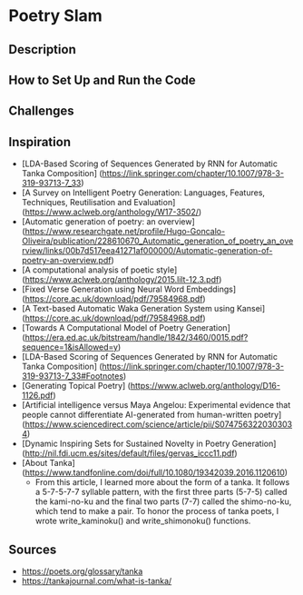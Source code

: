 # Poetry Slam

## Description

## How to Set Up and Run the Code

## Challenges

## Inspiration
* [LDA-Based Scoring of Sequences Generated by RNN for Automatic Tanka Composition] (https://link.springer.com/chapter/10.1007/978-3-319-93713-7_33)
* [A Survey on Intelligent Poetry Generation: Languages, Features, Techniques, Reutilisation and Evaluation] (https://www.aclweb.org/anthology/W17-3502/)
* [Automatic generation of poetry: an overview] (https://www.researchgate.net/profile/Hugo-Goncalo-Oliveira/publication/228610670_Automatic_generation_of_poetry_an_overview/links/00b7d517eea41271af000000/Automatic-generation-of-poetry-an-overview.pdf)
* [A computational analysis of poetic style] (https://www.aclweb.org/anthology/2015.lilt-12.3.pdf)
* [Fixed Verse Generation using Neural Word Embeddings] (https://core.ac.uk/download/pdf/79584968.pdf)
* [A Text-based Automatic Waka Generation System using Kansei] (https://core.ac.uk/download/pdf/79584968.pdf)
* [Towards A Computational Model of Poetry Generation] (https://era.ed.ac.uk/bitstream/handle/1842/3460/0015.pdf?sequence=1&isAllowed=y)
* [LDA-Based Scoring of Sequences Generated by RNN for Automatic Tanka Composition] (https://link.springer.com/chapter/10.1007/978-3-319-93713-7_33#Footnotes)
* [Generating Topical Poetry] (https://www.aclweb.org/anthology/D16-1126.pdf)
* [Artificial intelligence versus Maya Angelou: Experimental evidence that people cannot differentiate AI-generated from human-written poetry] (https://www.sciencedirect.com/science/article/pii/S0747563220303034)
* [Dynamic Inspiring Sets for Sustained Novelty in Poetry Generation] (http://nil.fdi.ucm.es/sites/default/files/gervas_iccc11.pdf)
* [About Tanka] (https://www.tandfonline.com/doi/full/10.1080/19342039.2016.1120610)
	* From this article, I learned more about the form of a tanka. It follows a 5-7-5-7-7 syllable pattern, with the first three parts (5-7-5) called the kami-no-ku and the final two parts (7-7) called the shimo-no-ku, which tend to make a pair. To honor the process of tanka poets, I wrote write_kaminoku() and write_shimonoku() functions.


## Sources
* https://poets.org/glossary/tanka
* https://tankajournal.com/what-is-tanka/